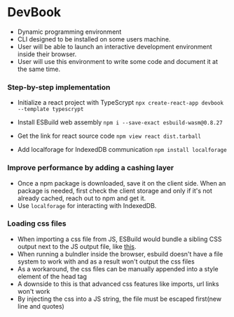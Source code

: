 # DevBook

- Dynamic programming environment
- CLI designed to be installed on some users machine.
- User will be able to launch an interactive development environment inside their browser.
- User will use this environment to write some code and document it at the same time.

### Step-by-step implementation

- Initialize a react project with TypeScrypt `npx create-react-app devbook --template typescrypt`

- Install ESBuild web assembly `npm i --save-exact esbuild-wasm@0.8.27`

- Get the link for react source code `npm view react dist.tarball`
- Add localforage for IndexedDB communication `npm install localforage`

### Improve performance by adding a cashing layer

- Once a npm package is downloaded, save it on the client side. When an package is needed, first check the client storage and only if it's not already cached, reach out to npm and get it.
- Use `localforage` for interacting with IndexedDB.

### Loading css files

- When importing a css file from JS, ESBuild would bundle a sibling CSS output next to the JS output file, like [this](https://esbuild.github.io/content-types/#css).
- When running a bulndler inside the browser, esbuild doesn't have a file system to work with and as a result won't output the css files
- As a workaround, the css files can be manually appended into a style element of the head tag
- A downside to this is that advanced css features like imports, url links won't work
- By injecting the css into a JS string, the file must be escaped first(new line and quotes)
